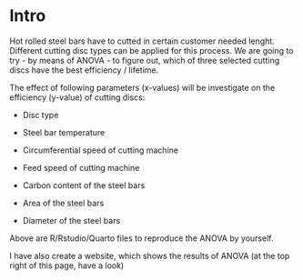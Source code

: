 # Intro

Hot rolled steel bars have to cutted in certain customer needed lenght. Different cutting disc types can be applied for this process. We are going to try - by means of ANOVA - to figure out, which of three selected cutting discs have the best efficiency / lifetime.

The effect of following parameters (x-values) will be investigate on the efficiency (y-value) of cutting discs:

-    Disc type

-   Steel bar temperature

-   Circumferential speed of cutting machine

-   Feed speed of cutting machine

-   Carbon content of the steel bars

-   Area of the steel bars

-   Diameter of the steel bars

Above are R/Rstudio/Quarto files to reproduce the ANOVA by yourself.

I have also create a website, which shows the results of ANOVA (at the top right of this page, have a look) 